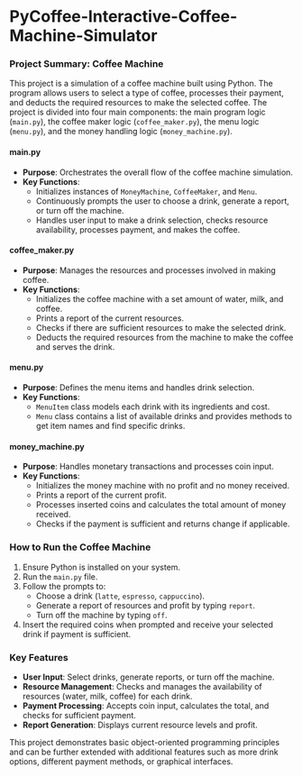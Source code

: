 # PyCoffee-Interactive-Coffee-Machine-Simulator

### Project Summary: Coffee Machine

This project is a simulation of a coffee machine built using Python. The program allows users to select a type of coffee, processes their payment, and deducts the required resources to make the selected coffee. The project is divided into four main components: the main program logic (`main.py`), the coffee maker logic (`coffee_maker.py`), the menu logic (`menu.py`), and the money handling logic (`money_machine.py`).

#### main.py
- **Purpose**: Orchestrates the overall flow of the coffee machine simulation.
- **Key Functions**:
  - Initializes instances of `MoneyMachine`, `CoffeeMaker`, and `Menu`.
  - Continuously prompts the user to choose a drink, generate a report, or turn off the machine.
  - Handles user input to make a drink selection, checks resource availability, processes payment, and makes the coffee.

#### coffee_maker.py
- **Purpose**: Manages the resources and processes involved in making coffee.
- **Key Functions**:
  - Initializes the coffee machine with a set amount of water, milk, and coffee.
  - Prints a report of the current resources.
  - Checks if there are sufficient resources to make the selected drink.
  - Deducts the required resources from the machine to make the coffee and serves the drink.

#### menu.py
- **Purpose**: Defines the menu items and handles drink selection.
- **Key Functions**:
  - `MenuItem` class models each drink with its ingredients and cost.
  - `Menu` class contains a list of available drinks and provides methods to get item names and find specific drinks.

#### money_machine.py
- **Purpose**: Handles monetary transactions and processes coin input.
- **Key Functions**:
  - Initializes the money machine with no profit and no money received.
  - Prints a report of the current profit.
  - Processes inserted coins and calculates the total amount of money received.
  - Checks if the payment is sufficient and returns change if applicable.

### How to Run the Coffee Machine
1. Ensure Python is installed on your system.
2. Run the `main.py` file.
3. Follow the prompts to:
   - Choose a drink (`latte`, `espresso`, `cappuccino`).
   - Generate a report of resources and profit by typing `report`.
   - Turn off the machine by typing `off`.
4. Insert the required coins when prompted and receive your selected drink if payment is sufficient.

### Key Features
- **User Input**: Select drinks, generate reports, or turn off the machine.
- **Resource Management**: Checks and manages the availability of resources (water, milk, coffee) for each drink.
- **Payment Processing**: Accepts coin input, calculates the total, and checks for sufficient payment.
- **Report Generation**: Displays current resource levels and profit.

This project demonstrates basic object-oriented programming principles and can be further extended with additional features such as more drink options, different payment methods, or graphical interfaces.
